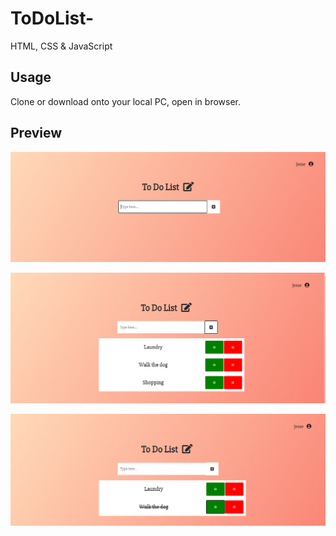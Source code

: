 # ToDoList-
HTML, CSS &amp; JavaScript

## Usage
Clone or download onto your local PC, open in browser.

## Preview
![screenshot1](todo1.png)

![screenshot2](todo2.png)

![screenshot3](todo3.png)
